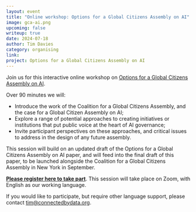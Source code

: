 ```yaml
---
layout: event
title: "Online workshop: Options for a Global Citizens Assembly on AI"
image: gca-ai.png
upcoming: false
writeup: true
date: 2024-07-18
author: Tim Davies
category: organising
link: 
project: Options for a Global Citizens Assembly on AI
---
```


Join us for this interactive online workshop on [Options for a Global Citizens Assembly on AI](https://connectedbydata.org/projects/2024-gca-ai). 

<!--more-->

Over 90 minutes we will:

* Introduce the work of the Coalition for a Global Citizens Assembly, and the case for a Global Citizen Assembly on AI;
* Explore a range of potential approaches to creating initiatives or institutions that put public voice at the heart of AI governance;
* Invite participant perspectives on these approaches, and critical issues to address in the design of any future assembly.

This session will build on an updated draft of the Options for a Global Citizens Assembly on AI paper, and will feed into the final draft of this paper, to be launched alongside the Coalition for a Global Citizens Assembly in New York in September. 

**[Please register here to take part](https://us06web.zoom.us/meeting/register/tZYkd-mqrDIrE9zvjWwlwJkBlyDnqFarKYqV)**. This session will take place on Zoom, with English as our working language. 

If you would like to participate, but require other language support, please contact [tim@connectedbydata.org](mailto:tim@connectedbydata.org). 
